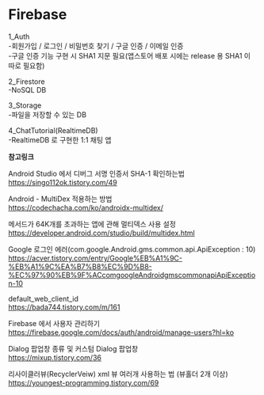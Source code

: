 # Firebase

1_Auth</br>
-회원가입 / 로그인 / 비밀번호 찾기 / 구글 인증 / 이메일 인증</br>
-구글 인증 기능 구현 시 SHA1 지문 필요(앱스토어 배포 시에는 release 용 SHA1 이 따로 필요함)</br>

2_Firestore</br>
-NoSQL DB</br>

3_Storage</br>
-파일을 저장할 수 있는 DB</br>

4_ChatTutorial(RealtimeDB)</br>
-RealtimeDB 로 구현한 1:1 채팅 앱</br>



**참고링크**</br>

Android Studio 에서 디버그 서명 인증서 SHA-1 확인하는법</br>
https://singo112ok.tistory.com/49</br>

Android - MultiDex 적용하는 방법</br>
https://codechacha.com/ko/androidx-multidex/</br>

메서드가 64K개를 초과하는 앱에 관해 멀티덱스 사용 설정</br>
https://developer.android.com/studio/build/multidex.html</br>

Google 로그인 에러(com.google.Android.gms.common.api.ApiException : 10)</br>
https://acver.tistory.com/entry/Google%EB%A1%9C-%EB%A1%9C%EA%B7%B8%EC%9D%B8-%EC%97%90%EB%9F%ACcomgoogleAndroidgmscommonapiApiException-10</br>

default_web_client_id</br>
https://bada744.tistory.com/m/161</br>

Firebase 에서 사용자 관리하기</br>
https://firebase.google.com/docs/auth/android/manage-users?hl=ko</br>

Dialog 팝업창 종류 및 커스텀 Dialog 팝업창</br>
https://mixup.tistory.com/36</br>


리사이클러뷰(RecyclerVeiw) xml 뷰 여러개 사용하는 법 (뷰홀더 2개 이상)</br>
https://youngest-programming.tistory.com/69</br>